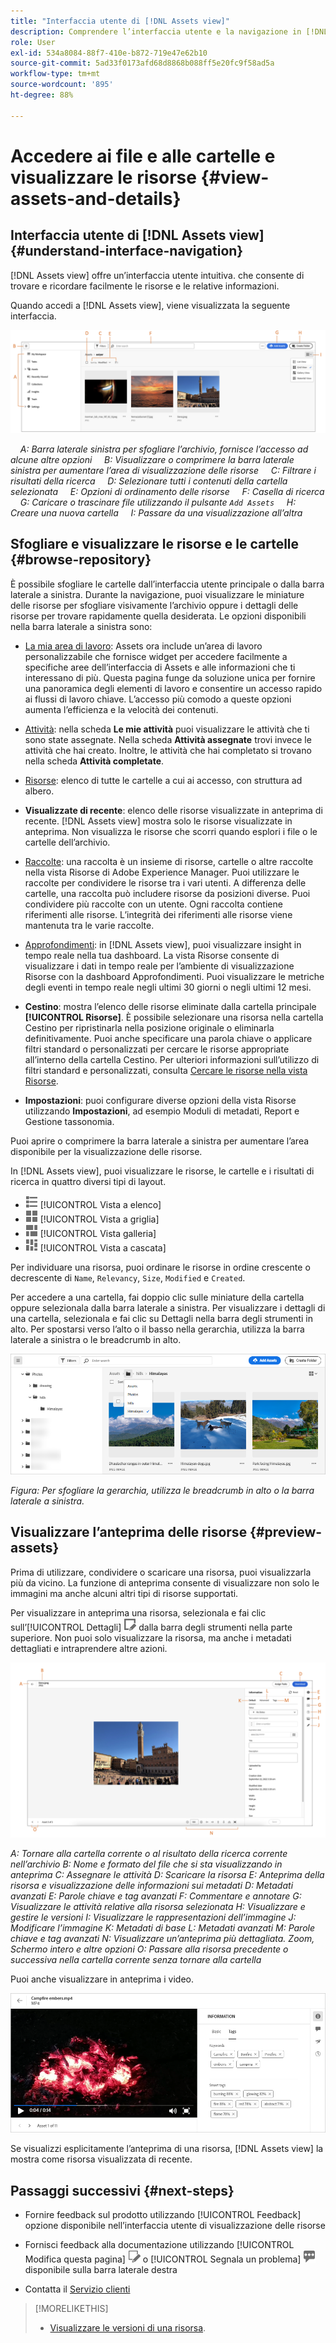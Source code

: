 ```yaml
---
title: "Interfaccia utente di [!DNL Assets view]"
description: Comprendere l’interfaccia utente e la navigazione in [!DNL Assets view].
role: User
exl-id: 534a8084-88f7-410e-b872-719e47e62b10
source-git-commit: 5ad33f0173afd68d8868b088ff5e20fc9f58ad5a
workflow-type: tm+mt
source-wordcount: '895'
ht-degree: 88%

---
```


# Accedere ai file e alle cartelle e visualizzare le risorse {#view-assets-and-details}

<!-- TBD: Give screenshots of all views with many assets. Zoom out to showcase how the thumbnails/tiles flow on the UI in different views. -->

<!-- TBD: The options in left sidebar may change. Shared with me and Shared by me are missing for now. Update this section as UI is updated. -->

## Interfaccia utente di [!DNL Assets view] {#understand-interface-navigation}

[!DNL Assets view] offre un’interfaccia utente intuitiva. che consente di trovare e ricordare facilmente le risorse e le relative informazioni.

Quando accedi a [!DNL Assets view], viene visualizzata la seguente interfaccia.

![[!DNL Assets view] - Interfaccia utente](assets/assets-view-interface.png)

    *A: Barra laterale sinistra per sfogliare l’archivio, fornisce l’accesso ad alcune altre opzioni*
    *B: Visualizzare o comprimere la barra laterale sinistra per aumentare l’area di visualizzazione delle risorse*
    *C: Filtrare i risultati della ricerca*
    *D: Selezionare tutti i contenuti della cartella selezionata*
    *E: Opzioni di ordinamento delle risorse*
    *F: Casella di ricerca*
    *G: Caricare o trascinare file utilizzando il pulsante `Add Assets`*
    *H: Creare una nuova cartella*
    *I: Passare da una visualizzazione all’altra*

<!-- TBD: Need an embedded video here with narration. It has to be hosted on MPC to be embeddable. -->

## Sfogliare e visualizzare le risorse e le cartelle {#browse-repository}

È possibile sfogliare le cartelle dall’interfaccia utente principale o dalla barra laterale a sinistra. Durante la navigazione, puoi visualizzare le miniature delle risorse per sfogliare visivamente l’archivio oppure i dettagli delle risorse per trovare rapidamente quella desiderata. Le opzioni disponibili nella barra laterale a sinistra sono:

* [La mia area di lavoro](/help/assets/my-workspace-assets-view.md): Assets ora include un’area di lavoro personalizzabile che fornisce widget per accedere facilmente a specifiche aree dell’interfaccia di Assets e alle informazioni che ti interessano di più. Questa pagina funge da soluzione unica per fornire una panoramica degli elementi di lavoro e consentire un accesso rapido ai flussi di lavoro chiave. L’accesso più comodo a queste opzioni aumenta l’efficienza e la velocità dei contenuti.
* [Attività](/help/assets/my-workspace-assets-view.md): nella scheda **Le mie attività** puoi visualizzare le attività che ti sono state assegnate. Nella scheda **Attività assegnate** trovi invece le attività che hai creato. Inoltre, le attività che hai completato si trovano nella scheda **Attività completate**.
* [Risorse](/help/assets/manage-organize-assets-view.md): elenco di tutte le cartelle a cui ai accesso, con struttura ad albero.
* **Visualizzate di recente**: elenco delle risorse visualizzate in anteprima di recente. [!DNL Assets view] mostra solo le risorse visualizzate in anteprima. Non visualizza le risorse che scorri quando esplori i file o le cartelle dell’archivio.
* [Raccolte](/help/assets/manage-collections-assets-view.md): una raccolta è un insieme di risorse, cartelle o altre raccolte nella vista Risorse di Adobe Experience Manager. Puoi utilizzare le raccolte per condividere le risorse tra i vari utenti. A differenza delle cartelle, una raccolta può includere risorse da posizioni diverse. Puoi condividere più raccolte con un utente. Ogni raccolta contiene riferimenti alle risorse. L’integrità dei riferimenti alle risorse viene mantenuta tra le varie raccolte.

* [Approfondimenti](/help/assets/manage-reports-assets-view.md#view-live-statistics): in [!DNL Assets view], puoi visualizzare insight in tempo reale nella tua dashboard. La vista Risorse consente di visualizzare i dati in tempo reale per l’ambiente di visualizzazione Risorse con la dashboard Approfondimenti. Puoi visualizzare le metriche degli eventi in tempo reale negli ultimi 30 giorni o negli ultimi 12 mesi.
* **Cestino**: mostra l’elenco delle risorse eliminate dalla cartella principale **[!UICONTROL Risorse]**. È possibile selezionare una risorsa nella cartella Cestino per ripristinarla nella posizione originale o eliminarla definitivamente. Puoi anche specificare una parola chiave o applicare filtri standard o personalizzati per cercare le risorse appropriate all’interno della cartella Cestino. Per ulteriori informazioni sull’utilizzo di filtri standard e personalizzati, consulta [Cercare le risorse nella vista Risorse](/help/assets/search-assets-view.md).
* **Impostazioni**: puoi configurare diverse opzioni della vista Risorse utilizzando **Impostazioni**, ad esempio Moduli di metadati, Report e Gestione tassonomia.

<!-- TBD: Not sure if we want to publish these right now. CC Libs are beta as per Greg.
* **Libraries**: Access to [!DNL Adobe Creative Cloud Team] (CCT) Libraries view. This view is visible only if the user is entitled to CCT Libraries.
-->

<!-- TBD: My Work Space shows task inbox and it is not visible on AEM Cloud Demos as of now. It is the source of truth server hence not documenting My Work Space option for now.
-->

Puoi aprire o comprimere la barra laterale a sinistra per aumentare l’area disponibile per la visualizzazione delle risorse.

In [!DNL Assets view], puoi visualizzare le risorse, le cartelle e i risultati di ricerca in quattro diversi tipi di layout.

* ![icona della vista elenco](assets/do-not-localize/list-view.png) [!UICONTROL Vista a elenco]
* ![icona della vista griglia](assets/do-not-localize/grid-view.png) [!UICONTROL Vista a griglia]
* ![icona della vista galleria](assets/do-not-localize/gallery-view.png) [!UICONTROL Vista galleria]
* ![icona della vista cascata](assets/do-not-localize/waterfall-view.png) [!UICONTROL Vista a cascata]

Per individuare una risorsa, puoi ordinare le risorse in ordine crescente o decrescente di `Name`, `Relevancy`, `Size`, `Modified` e `Created`.

Per accedere a una cartella, fai doppio clic sulle miniature della cartella oppure selezionala dalla barra laterale a sinistra. Per visualizzare i dettagli di una cartella, selezionala e fai clic su Dettagli nella barra degli strumenti in alto. Per spostarsi verso l’alto o il basso nella gerarchia, utilizza la barra laterale a sinistra o le breadcrumb in alto.

![Sfogliare le cartelle](assets/browsing-folders.png)

*Figura: Per sfogliare la gerarchia, utilizza le breadcrumb in alto o la barra laterale a sinistra.*

## Visualizzare l’anteprima delle risorse {#preview-assets}

Prima di utilizzare, condividere o scaricare una risorsa, puoi visualizzarla più da vicino. La funzione di anteprima consente di visualizzare non solo le immagini ma anche alcuni altri tipi di risorse supportati.

Per visualizzare in anteprima una risorsa, selezionala e fai clic sull’[!UICONTROL Dettagli] ![icona dei dettagli](assets/do-not-localize/edit-in-icon.png) dalla barra degli strumenti nella parte superiore. Non puoi solo visualizzare la risorsa, ma anche i metadati dettagliati e intraprendere altre azioni.

![Visualizzare in anteprima una risorsa](assets/preview-asset-2.png)

*A: Tornare alla cartella corrente o al risultato della ricerca corrente nell’archivio*
*B: Nome e formato del file che si sta visualizzando in anteprima*
*C: Assegnare le attività*
*D: Scaricare la risorsa*
*E: Anteprima della risorsa e visualizzazione delle informazioni sui metadati*
*D: Metadati avanzati*
*E: Parole chiave e tag avanzati*
*F: Commentare e annotare*
*G: Visualizzare le attività relative alla risorsa selezionata*
*H: Visualizzare e gestire le versioni*
*I: Visualizzare le rappresentazioni dell’immagine*
*J: Modificare l’immagine*
*K: Metadati di base*
*L: Metadati avanzati*
*M: Parole chiave e tag avanzati*
*N: Visualizzare un’anteprima più dettagliata. Zoom, Schermo intero e altre opzioni*
*O: Passare alla risorsa precedente o successiva nella cartella corrente senza tornare alla cartella*

Puoi anche visualizzare in anteprima i video.

![Anteprima video](assets/preview-video.png)

Se visualizzi esplicitamente l’anteprima di una risorsa, [!DNL Assets view] la mostra come risorsa visualizzata di recente.

<!-- TBD: Describe the options.

Explicitly previewed assets are displayed as recently viewed assets. Give screenshot of this.
Other use cases after previewing.
-->

## Passaggi successivi {#next-steps}

* Fornire feedback sul prodotto utilizzando [!UICONTROL Feedback] opzione disponibile nell’interfaccia utente di visualizzazione delle risorse

* Fornisci feedback alla documentazione utilizzando [!UICONTROL Modifica questa pagina] ![modifica la pagina](assets/do-not-localize/edit-page.png) o [!UICONTROL Segnala un problema] ![crea un problema GitHub](assets/do-not-localize/github-issue.png) disponibile sulla barra laterale destra

* Contatta il [Servizio clienti](https://experienceleague.adobe.com/?support-solution=General&amp;lang=it#support)

>[!MORELIKETHIS]
>
>* [Visualizzare le versioni di una risorsa](/help/assets/manage-organize-assets-view.md#view-versions).
